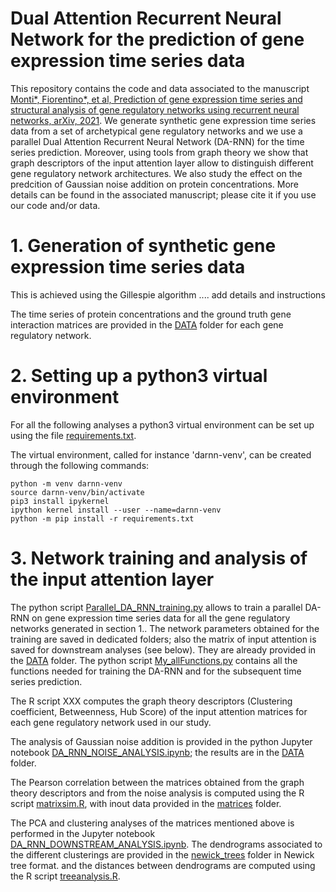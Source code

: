 # Dual Attention Recurrent Neural Network for the prediction of gene expression time series data

This repository contains the code and data associated to the manuscript [Monti*, Fiorentino*, et al, Prediction of gene expression time series and structural analysis of gene regulatory networks using recurrent neural networks, arXiv, 2021](https://arxiv.org/abs/2109.05849). We generate synthetic gene expression time series data from a set of archetypical gene regulatory networks and we use a parallel Dual Attention Recurrent Neural Network (DA-RNN) for the time series prediction. Moreover, using tools from graph theory we show that graph descriptors of the input attention layer allow to distinguish different gene regulatory network architectures. We also study the effect on the predcition of Gaussian noise addition on protein concentrations. More details can be found in the associated manuscript; please cite it if you use our code and/or data.

# 1. Generation of synthetic gene expression time series data

This is achieved using the Gillespie algorithm .... add details and instructions

The time series of protein concentrations and the ground truth gene interaction matrices are provided in the [DATA](/DATA/) folder for each gene regulatory network.

# 2. Setting up a python3 virtual environment

For all the following analyses a python3 virtual environment can be set up using the file [requirements.txt](/requirements.txt).

The virtual environment, called for instance 'darnn-venv', can be created through the following commands:

```
python -m venv darnn-venv
source darnn-venv/bin/activate
pip3 install ipykernel
ipython kernel install --user --name=darnn-venv
python -m pip install -r requirements.txt
```


# 3. Network training and analysis of the input attention layer

The python script [Parallel_DA_RNN_training.py](/Parallel_DA_RNN_training.py) allows to train a parallel DA-RNN on gene expression time series data for all the gene regulatory networks generated in section 1.. The network parameters obtained for the training are saved in dedicated folders; also the matrix of input attention is saved for downstream analyses (see below). They are already provided in the [DATA](/DATA/) folder. The python script [My_allFunctions.py](/My_allFunctions.py) contains all the functions needed for training the DA-RNN and for the subsequent time series prediction.

The R script XXX computes the graph theory descriptors (Clustering coefficient, Betweenness, Hub Score) of the input attention matrices for each gene regulatory network used in our study.

The analysis of Gaussian noise addition is provided in the python Jupyter notebook [DA_RNN_NOISE_ANALYSIS.ipynb](/DA_RNN_NOISE_ANALYSIS.ipynb); the results are in the [DATA](/DATA/) folder.

The Pearson correlation between the matrices obtained from the graph theory descriptors and from the noise analysis is computed using the R script [matrixsim.R](/matrixsim.R), with inout data provided in the [matrices](/matrices/) folder.

The PCA and clustering analyses of the matrices mentioned above is performed in the Jupyter notebook [DA_RNN_DOWNSTREAM_ANALYSIS.ipynb](/DA_RNN_DOWNSTREAM_ANALYSIS.ipynb). The dendrograms associated to the different clusterings are provided in the [newick_trees](/newick_trees/) folder in Newick tree format. and the distances between dendrograms are computed using the R script [treeanalysis.R](/treeanalysis.R).


